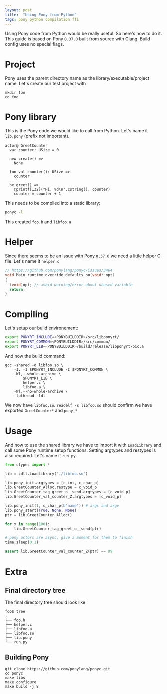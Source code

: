 ```yaml
---
layout: post
title:  "Using Pony from Python"
tags: pony python compilation ffi
---
```


Using Pony code from Python would be really useful. So here's how to do it.
This guide is based on Pony `0.37.0` built from source with Clang. Build config uses no special flags.

# Project

Pony uses the parent directory name as the library/executable/project name.
Let's create our test project with
```
mkdir foo
cd foo
```

# Pony library

This is the Pony code we would like to call from Python. Let's name it `lib.pony` (prefix not important).
```pony
actor@ GreetCounter
  var counter: USize = 0

  new create() =>
    None

  fun val counter(): USize =>
    counter

  be greet() =>
    @printf[I32]("Hi. %d\n".cstring(), counter)
    counter = counter + 1
```

This needs to be compiled into a static library:
```bash
ponyc -l
```
This created `foo.h` and `libfoo.a`

# Helper

Since there seems to be an issue with Pony `0.37.0` we need a little helper C file. Let's name it `helper.c`

```c
// https://github.com/ponylang/ponyc/issues/3464
void Main_runtime_override_defaults_oo(void* opt)
{
  (void)opt; // avoid warning/error about unused variable
  return;
}
```

# Compiling

Let's setup our build environement:

```bash
export PONYRT_INCLUDE=<PONYBUILDDIR>/src/libponyrt/
export PONYRT_COMMON=<PONYBUILDDIR>/src/common/
export PONYRT_LIB=<PONYBUILDDIR>/build/release/libponyrt-pic.a
```

And now the build command:

```
gcc -shared -o libfoo.so \
	-I. -I $PONYRT_INCLUDE -I $PONYRT_COMMON \
	-Wl,--whole-archive \
		$PONYRT_LIB \
		helper.c \
		libfoo.a \
	-Wl,--no-whole-archive \
	-lpthread -ldl
```

We now have `libfoo.so`. `readelf -s libfoo.so` should confirm we have exported `GreetCounter*` and `pony_*`

# Usage

And now to use the shared library we have to import it with `LoadLibrary` and call some Pony runtime setup functions.
Setting argtypes and restypes is also required.
Let's name it `run.py`.

```python
from ctypes import *

lib = cdll.LoadLibrary('./libfoo.so')

lib.pony_init.argtypes = [c_int, c_char_p]
lib.GreetCounter_Alloc.restype = c_void_p
lib.GreetCounter_tag_greet_o__send.argtypes = [c_void_p]
lib.GreetCounter_val_counter_Z.argtypes = [c_void_p]

lib.pony_init(1, c_char_p(b'name')) # argc and argv
lib.pony_start(True, None, None)
ptr = lib.GreetCounter_Alloc()

for x in range(100):
    lib.GreetCounter_tag_greet_o__send(ptr)

# pony actors are async, give a moment for them to finish
time.sleep(0.1)

assert lib.GreetCounter_val_counter_Z(ptr) == 99
```

# Extra

## Final directory tree
The final directory tree should look like
```
foo$ tree
.
├── foo.h
├── helper.c
├── libfoo.a
├── libfoo.so
├── lib.pony
└── run.py
```

## Building Pony
```
git clone https://github.com/ponylang/ponyc.git
cd ponyc
make libs
make configure
make build -j 8
```


